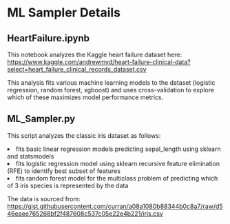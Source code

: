 # ML Sampler Details

## HeartFailure.ipynb
This notebook analyzes the Kaggle heart failure dataset here:
https://www.kaggle.com/andrewmvd/heart-failure-clinical-data?select=heart_failure_clinical_records_dataset.csv

This analysis fits various machine learning models to the dataset (logistic regression, random forest, xgboost) and uses cross-validation to explore which of these maximizes model performance metrics.

## ML_Sampler.py
This script analyzes the classic iris dataset as follows: 
<li>fits basic linear regression models predicting sepal_length using sklearn and statsmodels
<li>fits logistic regression model using sklearn recursive feature elimination (RFE) to identify best subset of features
<li>fits random forest model for the multiclass problem of predicting which of 3 iris species is represented by the data

The data is sourced from: https://gist.githubusercontent.com/curran/a08a1080b88344b0c8a7/raw/d546eaee765268bf2f487608c537c05e22e4b221/iris.csv
